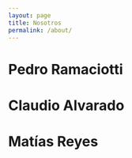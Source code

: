```yaml
---
layout: page
title: Nosotros
permalink: /about/
---
```


# Pedro Ramaciotti
# Claudio Alvarado
# Matías Reyes